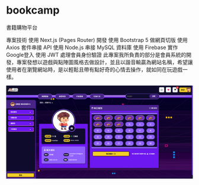 # bookcamp

書籍購物平台

專案技術
使用 Next.js (Pages Router) 開發
使用 Bootstrap 5 做網頁切版
使用 Axios 套件串接 API
使用 Node.js 串接 MySQL 資料庫
使用 Firebase 實作Google登入
使用 JWT 處理會員身份驗證
﻿此專案我所負責的部分是會員系統的開發，專案發想以遊戲與點陣圖風格去做設計，並且以諧音輸贏為網站名稱，希望讓使用者在瀏覽網站時，是以輕鬆且帶有點好奇的心情去操作，就如同在玩遊戲一樣。

![Alt text](front-end/public/img/index.png)

